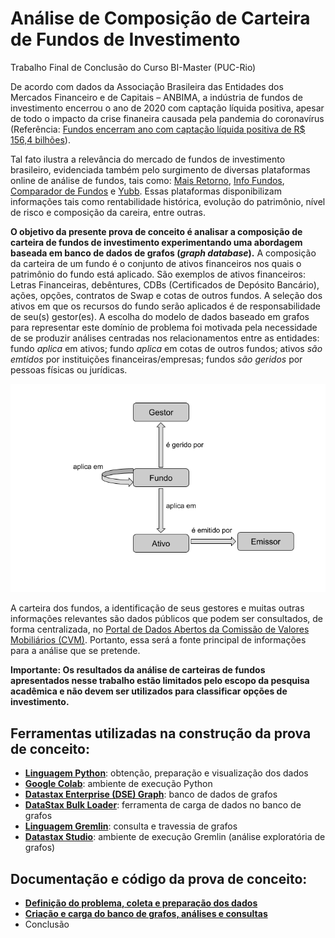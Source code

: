 # Análise de Composição de Carteira de Fundos de Investimento
Trabalho Final de Conclusão do Curso BI-Master (PUC-Rio)

De acordo com dados da Associação Brasileira das Entidades dos Mercados Financeiro e de Capitais – ANBIMA, a indústria de fundos de investimento encerrou o ano de 2020 com captação líquida positiva, apesar de todo o impacto da crise finaneira causada pela pandemia do coronavírus (Referência: [Fundos encerram ano com captação líquida positiva de R$ 156,4 bilhões](https://www.anbima.com.br/pt_br/noticias/fundos-encerram-ano-com-captacao-liquida-positiva-de-r-156-4-bilhoes-8A2AB2B67692226E0176F83667DE2D01-00.htm)).

Tal fato ilustra a relevância do mercado de fundos de investimento brasileiro, evidenciada também pelo surgimento de diversas plataformas online de análise de fundos, tais como: [Mais Retorno](https://maisretorno.com/), [Info Fundos](https://infofundos.com.br/), [Comparador de Fundos](https://www.comparadordefundos.com.br/) e [Yubb](https://yubb.com.br/).
Essas plataformas disponibilizam informações tais como rentabilidade histórica, evolução do patrimônio, nível de risco e composição da careira, entre outras.

__O objetivo da presente prova de conceito é analisar a composição de carteira de fundos de investimento experimentando uma abordagem baseada em banco de dados de grafos (_graph database_).__ A composição da carteira de um fundo é o conjunto de ativos financeiros nos quais o patrimônio do fundo está aplicado. São exemplos de ativos financeiros: Letras Financeiras, debêntures, CDBs (Certificados de Depósito Bancário), ações, opções, contratos de Swap e cotas de outros fundos. A seleção dos ativos em que os recursos do fundo serão aplicados é de responsabilidade de seu(s) gestor(es). A escolha do modelo de dados baseado em grafos para representar este domínio de problema foi motivada pela necessidade de se produzir análises centradas nos relacionamentos entre as entidades: fundo _aplica_ em ativos; fundo _aplica_ em cotas de outros fundos; ativos _são emtidos_ por instituições financeiras/empresas; fundos _são geridos_ por pessoas físicas ou jurídicas.

![Modelo de Dados Composição de Carteira](https://github.com/amlua/bi-master/blob/main/GraphDataModel.png "Modelo de Dados Composição de Carteira")

A carteira dos fundos, a identificação de seus gestores e muitas outras informações relevantes são dados públicos que podem ser consultados, de forma centralizada, no [Portal de Dados Abertos da Comissão de Valores Mobiliários (CVM)](http://dados.cvm.gov.br/). Portanto, essa será a fonte principal de informações para a análise que se pretende.

__Importante: Os resultados da análise de carteiras de fundos apresentados nesse trabalho estão limitados pelo escopo da pesquisa acadêmica e não devem ser utilizados para classificar opções de investimento.__

## Ferramentas utilizadas na construção da prova de conceito:

* __[Linguagem Python](https://www.python.org/)__: obtenção, preparação e visualização dos dados
* __[Google Colab](https://colab.research.google.com/notebooks/intro.ipynb)__: ambiente de execução Python
* __[Datastax Enterprise (DSE) Graph](https://downloads.datastax.com/#enterprise)__: banco de dados de grafos
* __[DataStax Bulk Loader](https://downloads.datastax.com/#bulk-loader)__: ferramenta de carga de dados no banco de grafos
* __[Linguagem Gremlin](https://tinkerpop.apache.org/gremlin.html)__: consulta e travessia de grafos
* __[Datastax Studio](https://downloads.datastax.com/#studio)__: ambiente de execução Gremlin (análise exploratória de grafos)

## Documentação e código da prova de conceito:

* __[Definição do problema, coleta e preparação dos dados](carteira_fundos.ipynb)__
* __[Criação e carga do banco de grafos, análises e consultas](dse-graph/README.md)__
* Conclusão
